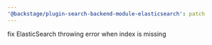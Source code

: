 ```yaml
---
'@backstage/plugin-search-backend-module-elasticsearch': patch
---
```


fix ElasticSearch throwing error when index is missing
